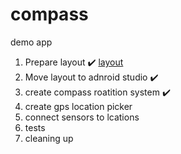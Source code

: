 # compass
demo app

 1. Prepare layout ✔️ [layout](https://www.figma.com/file/bQQCIeLbyvjftqz6w9WYDL/Untitled)
 2. Move layout to adnroid studio ✔️ 
 3. create compass roatition system ✔️ 
 4. create gps location picker
 5. connect sensors to lcations
 6. tests
 7. cleaning up

